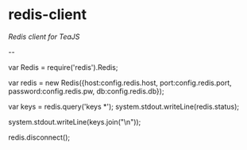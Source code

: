 redis-client
============

*Redis client for TeaJS*

--

var Redis = require('redis').Redis; 

var redis = new Redis({host:config.redis.host, port:config.redis.port, password:config.redis.pw, db:config.redis.db});

var keys = redis.query('keys *');
system.stdout.writeLine(redis.status);

system.stdout.writeLine(keys.join("\n"));

redis.disconnect();
